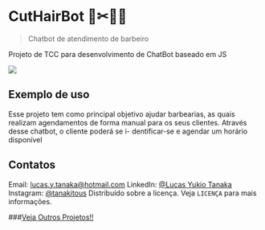 #  CutHairBot 🤖✂👨‍🦱
> Chatbot de atendimento de barbeiro

Projeto de TCC para desenvolvimento de ChatBot baseado em JS

![](pag.png)


## Exemplo de uso

Esse projeto tem como principal objetivo ajudar barbearias,
as quais realizam agendamentos de forma manual para os
seus clientes. Através desse chatbot, o cliente poderá se i-
dentificar-se e agendar um horário disponível 


## Contatos

Email: lucas.y.tanaka@hotmail.com
LinkedIn: [@Lucas Yukio Tanaka](https://www.linkedin.com/in/lucas-yukio-tanaka-5557a819b/, "LinkedIn")
Instagram: [@tanakitous](https://www.instagram.com/tanakitous/, "Instagram")
Distribuído sobre a licença. Veja `LICENÇA` para mais informações.

###[Veja Outros Projetos!!](https://github.com/Tanakitous, "GitHub")
